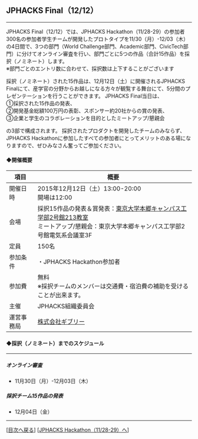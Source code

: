 ## JPHACKS Final（12/12）
***
JPHACKS Final（12/12）では、JPHACKS Hackathon（11/28-29）の参加者300名の参加者学生チームが開発したプロトタイプを11/30（月）-12/03（木）の4日間で、3つの部門（World Challenge部門、Academic部門、CivicTech部門）に分けてオンライン審査を行い、部門ごとに5つの作品（合計15作品）を採択（ノミネート）します。  
※部門ごとのエントリ数に合わせて、採択数は上下することがございます  

採択（ノミネート）された15作品は、12月12日（土）に開催されるJPHACKS Finalにて、産学官の分野からお越しになる方々が観覧する舞台にて、5分間のプレゼンテーションを行うことができます。
JPHACKS Final当日は、
<br>①採択された15作品の発表、<br>②開発基金総額100万円の表彰、スポンサー約20社からの賞の発表、<br>③企業と学生のコラボレーションを目的としたミートアップ/懇親会  

の3部で構成されます。
採択されたプロダクトを開発したチームのみならず、JPHACKS Hackathonに参加したすべての参加者にとってメリットのある場になりますので、ぜひみなさん奮ってご参加ください。

#### ◆開催概要

|項目|概要|
|---|---|
|開催日時|2015年12月12日（土）13:00-20:00<br>開場は12:00|
|会場|採択15作品の発表＆賞発表：[東京大学本郷キャンパス工学部2号館213教室](http://www.u-tokyo.ac.jp/campusmap/map01_02_j.html)<br>ミートアップ/懇親会：東京大学本郷キャンパス工学部2号館電気系会議室3F|
|定員|150名|
|参加条件|・JPHACKS Hackathon参加者|
|参加費|無料<br>※採択チームのメンバーは交通費・宿泊費の補助を受けることが出来ます。|
|主催|JPHACKS組織委員会|
|運営事務局|[株式会社ギブリー](https://givery.co.jp/)|  




#### ◆採択（ノミネート）までのスケジュール
***
##### オンライン審査
  * 11月30日（月）-12月03日（木）  

##### 採択チーム15作品の発表
  * 12月04日（金）


--------------
[[目次へ戻る](../README.md)] [[JPHACKS Hackathon（11/28-29）へ](theme.md)]
